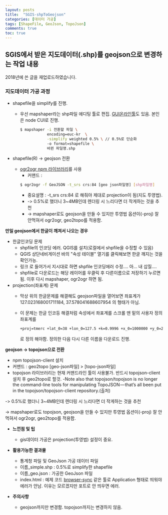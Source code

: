 ```yaml
---
layout: posts
title:  "SGIS-shpToGeojson"
categories: [데이터 가공]
tags: [ShapeFile, GeoJson, TopoJson]
comments: true
toc: true
---
```



## SGIS에서 받은 지도데이터(.shp)를 geojson으로 변경하는 작업 내용

2018년에 쓴 글을 재업로드하였습니다.

### 지도데이터 가공 과정
- shapefile을 simplify를 진행. 
  - 우선 mapshaper라는 shp파일 에디팅 툴로 편집. [GUI온라인툴](http://mapshaper.org/)도 있음. 본인은 node CUI로 진행. 

    ```bash
    $ mapshaper -i 전환할 파일 \
                encoding=euc-kr  \
                -simplify weighted 0.5% \ // 0.5%로 단순화
                -o format=shapefile \
                바뀐 파일명.shp
    ```

- shapefile(R) -> geojson 전환
  - [ogr2ogr npm 라이브러리](https://www.npmjs.com/package/ogr2ogr)를 사용 
    - 커맨드 : 
    ```bash
    $ ogr2ogr -f GeoJSON -t_srs crs:84 [geo json파일명] [shp파일명] 
    ```
    - 중요설명 : -t_srs crs:84 로 해줘야 제대로 projection이 됨(지도 투영법).
    - -> 0.5%로 했더니 3~4MB인데 렌더링 시 느리다면 더 작게하는 것을 추천
    - -> mapshaper로도 geojson을 만들 수 있지만 투영법 옵션이(-proj) 잘 안먹혀서 ogr2ogr, geo2topo를 적용함.



**만일 geojson에서 한글이 깨져서 나오는 경우**
- 한글인코딩 문제
  - shpfile의 인코딩 에러. QGIS를 설치(로컬에서 shpfile을 수정할 수 있음)
  - QGIS 상단네비게이션 바의 "속성 테이블" 열기를 클릭해보면 한글 깨지는 것을 확인가능.
  - 링크 로 들어가서 지시대로 하면 shpfile 인코딩에러 수정.... 아... 내 삽질.... 
  - shpfile로 다운로드는 해당 레이어를 우클릭  후 다른이름으로 저장하기 누르면 됨. 이후 다시 mapshaper, ogr2ogr 하면 됨.
- projection(좌표계) 문제
  - 막상 위의 한글문제를 해결해도 geojson파일을 열어보면 좌표계가 127.023168001711184, 37.578041688607954 의 형태가 아님. 
  - 이 문제는 한글 인코등 해결처럼 속성에서 좌표계를 스크롤 맨 밑의 사용자 정의 좌표계를 
    
    ```bash
    +proj=tmerc +lat_0=38 +lon_0=127.5 +k=0.9996 +x_0=1000000 +y_0=2000000 +ellps=GRS80 +units=m +no_defs 
    ```

    로 정의 해야함. 정의한 다음 다시 다른 이름을 다운로드 진행.

**geojson -> topojson으로 전환**
- npm topojson-client 설치
- 커맨드 : geo2topo [geo-json파일] > [topo-json파일]
- topojson 라이브러리는 현재 커맨드라인 툴이 사용불가. 반드시 topojson-client 설치 후 geo2topo로 할것. -Note also that topojson/topojson is no longer the command-line tools for manipulating TopoJSON — that’s all been put in the topojson/topojson-client repository.(출처)

-> 0.5%로 했더니 3~4MB인데 렌더링 시 느리다면 더 작게하는 것을 추천

-> mapshaper로도 topojson, geojson을 만들 수 있지만 투영법 옵션이(-proj) 잘 안먹혀서 ogr2ogr, geo2topo를 적용함.

- **느낀점 및 팁**
  - gis데이터 가공은 projection(투영법) 설정이 중요.


- **활용가능한 결과물**
  - 통계청 파일 및 GeoJson 가공 데이터 파일
  - 이름_simple.shp : 0.5%로 simplify한 shapefile
  - 이름_geo.json : 가공한 GeoJson 파일
  - index.html : 예제 코드 [browser-sync](https://browsersync.io/) 같은 툴로 Application 형태로 띄워야 에러가 안남. 이유는 모르겠지만 포트로 안 띄우면 에러.
  
- **주의사항**
  - geojson까지만 변경함. topojson까지는 변경하지 않음.